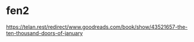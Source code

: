 # fen2
https://telan.rest/redirect/www.goodreads.com/book/show/43521657-the-ten-thousand-doors-of-january
